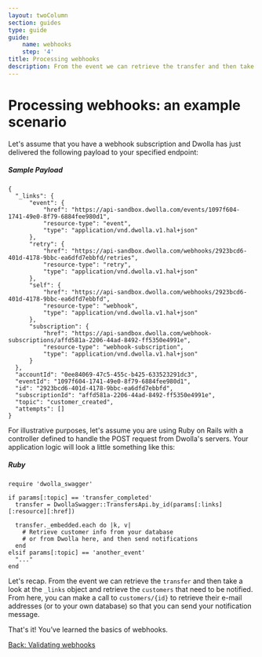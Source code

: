 ```yaml
---
layout: twoColumn
section: guides
type: guide
guide:
    name: webhooks
    step: '4'
title: Processing webhooks
description: From the event we can retrieve the transfer and then take a look at the links object and retrieve the customers that need to be notified.
---
```


# Processing webhooks: an example scenario

Let's assume that you have a webhook subscription and Dwolla has just delivered the following payload to your specified endpoint:

##### Sample Payload

```jsonnoselect
{
  "_links": {
      "event": {
          "href": "https://api-sandbox.dwolla.com/events/1097f604-1741-49e0-8f79-6884fee980d1",
          "resource-type": "event",
          "type": "application/vnd.dwolla.v1.hal+json"
      },
      "retry": {
          "href": "https://api-sandbox.dwolla.com/webhooks/2923bcd6-401d-4178-9bbc-ea6dfd7ebbfd/retries",
          "resource-type": "retry",
          "type": "application/vnd.dwolla.v1.hal+json"
      },
      "self": {
          "href": "https://api-sandbox.dwolla.com/webhooks/2923bcd6-401d-4178-9bbc-ea6dfd7ebbfd",
          "resource-type": "webhook",
          "type": "application/vnd.dwolla.v1.hal+json"
      },
      "subscription": {
          "href": "https://api-sandbox.dwolla.com/webhook-subscriptions/affd581a-2206-44ad-8492-ff5350e4991e",
          "resource-type": "webhook-subscription",
          "type": "application/vnd.dwolla.v1.hal+json"
      }
  },
  "accountId": "0ee84069-47c5-455c-b425-633523291dc3",
  "eventId": "1097f604-1741-49e0-8f79-6884fee980d1",
  "id": "2923bcd6-401d-4178-9bbc-ea6dfd7ebbfd",
  "subscriptionId": "affd581a-2206-44ad-8492-ff5350e4991e",
  "topic": "customer_created",
  "attempts": []
}
```

For illustrative purposes, let's assume you are using Ruby on Rails with a controller defined to handle the POST request from Dwolla's servers. Your application logic will look a little something like this:

##### Ruby

```rubynoselect
require 'dwolla_swagger'

if params[:topic] == 'transfer_completed'
  transfer = DwollaSwagger::TransfersApi.by_id(params[:links][:resource][:href])

  transfer._embedded.each do |k, v|
    # Retrieve customer info from your database
    # or from Dwolla here, and then send notifications
  end
elsif params[:topic] == 'another_event'
  "..."
end
```

Let's recap. From the event we can retrieve the `transfer` and then take a look at the `_links` object and retrieve the `customers` that need to be notified. From here, you can make a call to `customers/{id}` to retrieve their e-mail addresses (or to your own database) so that you can send your notification message.

That's it! You’ve learned the basics of webhooks.

<nav class="pager-nav">
    <a href="./validating-webhooks.html">Back: Validating webhooks</a>
    <a href="" style="display:none;"></a>
</nav>
